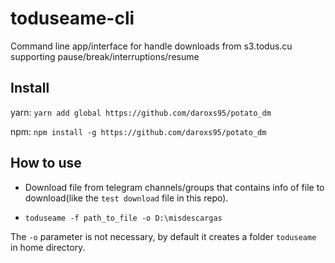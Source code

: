 # toduseame-cli

Command line app/interface for handle downloads from s3.todus.cu supporting pause/break/interruptions/resume

## Install

yarn:	`yarn add global https://github.com/daroxs95/potato_dm`

npm:	`npm install -g https://github.com/daroxs95/potato_dm`

## How to use
- Download file from telegram channels/groups that contains info of file to download(like the `test download` file in this repo).

- ```
  toduseame -f path_to_file -o D:\misdescargas
  ```

The `-o` parameter is not necessary, by default it creates a folder `toduseame` in home directory.

